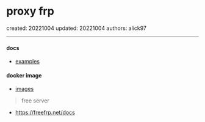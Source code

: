 # proxy frp

created: 20221004 updated: 20221004 authors: alick97

---


#### docs
- [examples](https://gofrp.org/docs/examples/)

#### docker image
- [images](https://hub.docker.com/r/snowdreamtech/frpc/tags)

> free server
- https://freefrp.net/docs